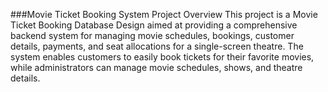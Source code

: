 ###Movie Ticket Booking System
Project Overview
This project is a Movie Ticket Booking Database Design aimed at providing a comprehensive backend system for managing movie schedules, bookings, customer details, payments, and seat allocations for a single-screen theatre. The system enables customers to easily book tickets for their favorite movies, while administrators can manage movie schedules, shows, and theatre details.



